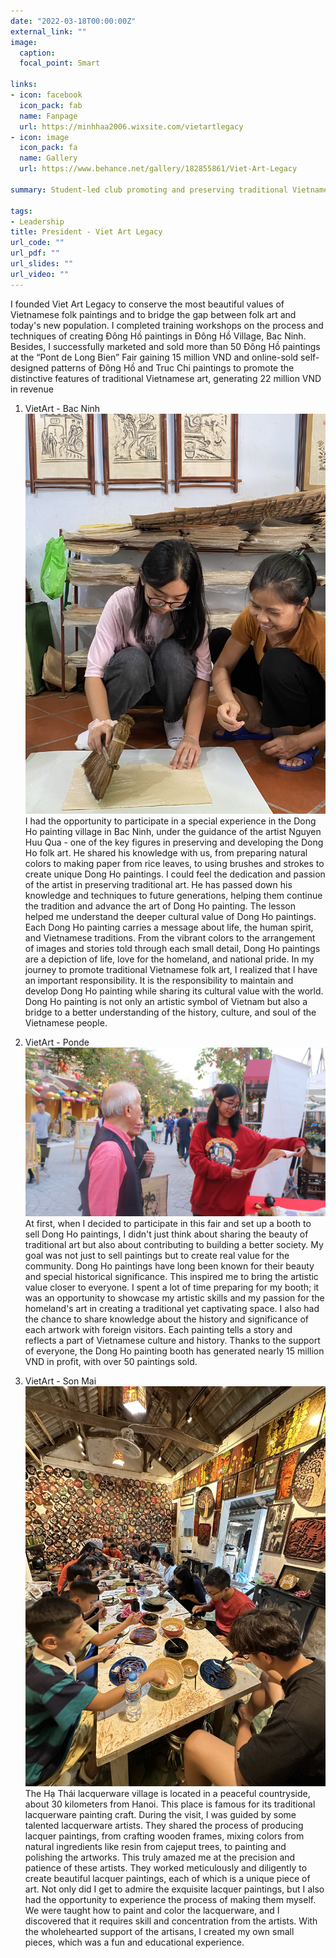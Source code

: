 ```yaml
---
date: "2022-03-18T00:00:00Z"
external_link: ""
image:
  caption: 
  focal_point: Smart
  
links:
- icon: facebook
  icon_pack: fab
  name: Fanpage
  url: https://minhhaa2006.wixsite.com/vietartlegacy
- icon: image
  icon_pack: fa
  name: Gallery
  url: https://www.behance.net/gallery/182855861/Viet-Art-Legacy

summary: Student-led club promoting and preserving traditional Vietnamese art

tags:
- Leadership
title: President - Viet Art Legacy
url_code: ""
url_pdf: ""
url_slides: ""
url_video: ""
---
```

I founded Viet Art Legacy to conserve the most beautiful values of Vietnamese folk paintings and to bridge the gap between folk art and today's new population. I completed training workshops on the process and techniques of creating Đông Hồ paintings in Đông Hồ Village, Bac Ninh. Besides, I successfully marketed and sold more than 50 Đông Hồ paintings at the “Pont de Long Bien” Fair gaining 15 million VND and online-sold self-designed patterns of Đông Hồ and Truc Chi paintings to promote the distinctive features of traditional Vietnamese art, generating 22 million VND in revenue

1. VietArt - Bac Ninh
![screen reader text](vietart_bacninh.jpg "")
I had the opportunity to participate in a special experience in the Dong Ho painting village in Bac Ninh, under the guidance of the artist Nguyen Huu Qua - one of the key figures in preserving and developing the Dong Ho folk art. He shared his knowledge with us, from preparing natural colors to making paper from rice leaves, to using brushes and strokes to create unique Dong Ho paintings. I could feel the dedication and passion of the artist in preserving traditional art. He has passed down his knowledge and techniques to future generations, helping them continue the tradition and advance the art of Dong Ho painting. The lesson helped me understand the deeper cultural value of Dong Ho paintings. Each Dong Ho painting carries a message about life, the human spirit, and Vietnamese traditions. From the vibrant colors to the arrangement of images and stories told through each small detail, Dong Ho paintings are a depiction of life, love for the homeland, and national pride. In my journey to promote traditional Vietnamese folk art, I realized that I have an important responsibility. It is the responsibility to maintain and develop Dong Ho painting while sharing its cultural value with the world. Dong Ho painting is not only an artistic symbol of Vietnam but also a bridge to a better understanding of the history, culture, and soul of the Vietnamese people.

2. VietArt - Ponde
![screen reader text](vietart_pontde.jpg "")
At first, when I decided to participate in this fair and set up a booth to sell Dong Ho paintings, I didn't just think about sharing the beauty of traditional art but also about contributing to building a better society. My goal was not just to sell paintings but to create real value for the community. Dong Ho paintings have long been known for their beauty and special historical significance. This inspired me to bring the artistic value closer to everyone.
I spent a lot of time preparing for my booth; it was an opportunity to showcase my artistic skills and my passion for the homeland's art in creating a traditional yet captivating space. I also had the chance to share knowledge about the history and significance of each artwork with foreign visitors. Each painting tells a story and reflects a part of Vietnamese culture and history.
Thanks to the support of everyone, the Dong Ho painting booth has generated nearly 15 million VND in profit, with over 50 paintings sold.

3. VietArt - Son Mai
![screen reader text](vietart_sonmai.jpg "")
The Hạ Thái lacquerware village is located in a peaceful countryside, about 30 kilometers from Hanoi. This place is famous for its traditional lacquerware painting craft. During the visit, I was guided by some talented lacquerware artists. They shared the process of producing lacquer paintings, from crafting wooden frames, mixing colors from natural ingredients like resin from cajeput trees, to painting and polishing the artworks. This truly amazed me at the precision and patience of these artists. They worked meticulously and diligently to create beautiful lacquer paintings, each of which is a unique piece of art. Not only did I get to admire the exquisite lacquer paintings, but I also had the opportunity to experience the process of making them myself. We were taught how to paint and color the lacquerware, and I discovered that it requires skill and concentration from the artists. With the wholehearted support of the artisans, I created my own small pieces, which was a fun and educational experience.
